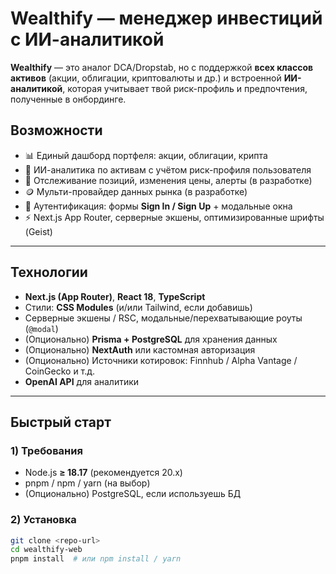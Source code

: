 # Wealthify — менеджер инвестиций с ИИ-аналитикой

**Wealthify** — это аналог DCA/Dropstab, но с поддержкой **всех классов активов** (акции, облигации, криптовалюты и др.) и встроенной **ИИ-аналитикой**, которая учитывает твой риск-профиль и предпочтения, полученные в онбординге.

## Возможности

* 📊 Единый дашборд портфеля: акции, облигации, крипта
* 🧠 ИИ-аналитика по активам с учётом риск-профиля пользователя
* 🔔 Отслеживание позиций, изменения цены, алерты (в разработке)
* 🪙 Мульти-провайдер данных рынка (в разработке)
* 🔐 Аутентификация: формы **Sign In / Sign Up** + модальные окна
* ⚡ Next.js App Router, серверные экшены, оптимизированные шрифты (Geist)

---

## Технологии

* **Next.js (App Router)**, **React 18**, **TypeScript**
* Стили: **CSS Modules** (и/или Tailwind, если добавишь)
* Серверные экшены / RSC, модальные/перехватывающие роуты (`@modal`)
* (Опционально) **Prisma + PostgreSQL** для хранения данных
* (Опционально) **NextAuth** или кастомная авторизация
* (Опционально) Источники котировок: Finnhub / Alpha Vantage / CoinGecko и т.д.
* **OpenAI API** для аналитики

---

## Быстрый старт

### 1) Требования

* Node.js **≥ 18.17** (рекомендуется 20.x)
* pnpm / npm / yarn (на выбор)
* (Опционально) PostgreSQL, если используешь БД

### 2) Установка

```bash
git clone <repo-url>
cd wealthify-web
pnpm install  # или npm install / yarn
```


